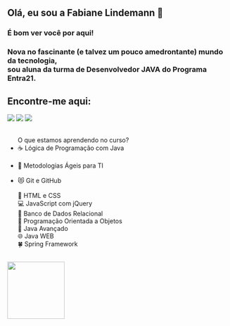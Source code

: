## Olá, eu sou a Fabiane Lindemann 👋
### É bom ver você por aqui!
### Nova no fascinante (e talvez um pouco amedrontante) mundo da tecnologia, <br> sou aluna da turma de Desenvolvedor JAVA do Programa Entra21.
## Encontre-me aqui:

<div>
  <a href="https://www.linkedin.com/in/fabiane-lindemann" target="_blank"><img src="https://img.shields.io/badge/LinkedIn-0077B5?style=for-the-badge&logo=linkedin&logoColor=white" target"_blank"></a>
  <a href = "mailto:fabianelindemann@gmail.com"><img src="https://img.shields.io/badge/Gmail-D14836?style=for-the-badge&logo=gmail&logoColor=white" target="_blank"></a>
  <a href="https://www.instagram.com/flindemann1/" target="_blank"><img src="https://img.shields.io/badge/Instagram-E4405F?style=for-the-badge&logo=instagram&logoColor=white" target="_blank"></a>
  </div>
  <br>
<div>
  <ul>
  O que estamos aprendendo no curso?<br> 
    <li>☕ Lógica de Programação com Java</li><br>
    <li>💭 Metodologias Ágeis para TI</li><br> 
    <li>😻 Git e GitHub</li><br> 
    📄 HTML e CSS<br>
    💻 JavaScript com jQuery<br> 
    💾 Banco de Dados Relacional <br>
    💠 Programação Orientada a Objetos <br>
    💼 Java Avançado <br>
    🌐 Java WEB <br>
    🍀 Spring Framework<br>
  <br>
    </ul>
</div>
<div>
  <img height="130em" src="https://github-readme-stats.vercel.app/api/top-langs/?username=fabianelindemann&layout=compact&langs_count=16&theme=tokyonight"/_>
  </div>

